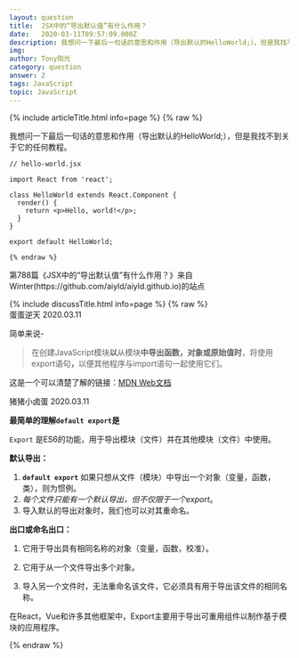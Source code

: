 ```yaml
---
layout: question
title:  JSX中的“导出默认值”有什么作用？
date:   2020-03-11T09:57:09.000Z
description: 我想问一下最后一句话的意思和作用（导出默认的HelloWorld;），但是我找不到关于它的任何教程。// hello-world.jsximpor...
img: 
author: Tony阳光
category: question
answer: 2
tags: JavaScript
topic: JavaScript
---
```

<div class="article-root">
  <div class="article">
    {% include articleTitle.html info=page %}
    {% raw %}
    <div class="article-content"><p><font style="vertical-align: inherit;"><font style="vertical-align: inherit;">我想问一下最后一句话的意思和作用（导出默认的HelloWorld;），但是我找不到关于它的任何教程。</font></font></p>

<pre><code>// hello-world.jsx<font></font>
<font></font>
import React from 'react';<font></font>
<font></font>
class HelloWorld extends React.Component {<font></font>
  render() {<font></font>
    return &lt;p&gt;Hello, world!&lt;/p&gt;;<font></font>
  }<font></font>
}<font></font>
<font></font>
export default HelloWorld;<font></font>
</code></pre></div>
    {% endraw %}
  </div>
  <p class="winter_mark">第788篇《JSX中的“导出默认值”有什么作用？》来自Winter(https://github.com/aiyld/aiyld.github.io)的站点</p>
  <div class="discuss-wrapper">
    {% include discussTitle.html info=page %}
    {% raw %}
    <div class="discuss-item">
        <div class="discuss-parent">
          <div class="discuss-meta">
            <span class="discuss-user">蛋蛋逆天</span>
            <span class="discuss-time">2020.03.11</span>
          </div>
          <div class="discuss-comment"><p><font style="vertical-align: inherit;"><font style="vertical-align: inherit;">简单来说-</font></font></p>

<blockquote>
  <p><font style="vertical-align: inherit;"><font style="vertical-align: inherit;">在创建JavaScript模块</font></font><strong><font style="vertical-align: inherit;"><font style="vertical-align: inherit;">以</font></font></strong><font style="vertical-align: inherit;"><font style="vertical-align: inherit;">从</font><font style="vertical-align: inherit;">模块</font><strong><font style="vertical-align: inherit;">中导出函数，对象或原始值时</font></strong><font style="vertical-align: inherit;">，将</font><font style="vertical-align: inherit;">使用export语句</font><strong><font style="vertical-align: inherit;">，</font></strong><font style="vertical-align: inherit;">以便其他程序与import语句一起使用它们。</font></font></p>
</blockquote>

<p><font style="vertical-align: inherit;"><font style="vertical-align: inherit;">这是一个可以清楚了解的链接：</font></font><a href="https://developer.mozilla.org/en-US/docs/web/javascript/reference/statements/export" rel="noreferrer"><font style="vertical-align: inherit;"><font style="vertical-align: inherit;">MDN Web文档</font></font></a></p></div>
        </div></div><div class="discuss-item">
        <div class="discuss-parent">
          <div class="discuss-meta">
            <span class="discuss-user">猪猪小卤蛋</span>
            <span class="discuss-time">2020.03.11</span>
          </div>
          <div class="discuss-comment"><p><strong><font style="vertical-align: inherit;"><font style="vertical-align: inherit;">最简单的理解</font></font><code>default export</code><font style="vertical-align: inherit;"><font style="vertical-align: inherit;">是</font></font></strong></p>

<p><code>Export</code><font style="vertical-align: inherit;"><font style="vertical-align: inherit;"> 是ES6的功能，用于导出模块（文件）并在其他模块（文件）中使用。</font></font></p>

<p><strong><font style="vertical-align: inherit;"><font style="vertical-align: inherit;">默认导出：</font></font></strong>  </p>

<ol>
<li><strong><code>default export</code></strong><font style="vertical-align: inherit;"><font style="vertical-align: inherit;"> 如果只想从文件（模块）中导出一个对象（变量，函数，类），则为惯例。</font></font></li>
<li><em><font style="vertical-align: inherit;"><font style="vertical-align: inherit;">每个文件只能有一个默认导出，但不仅限于一个export</font></font></em><font style="vertical-align: inherit;"><font style="vertical-align: inherit;">。</font></font></li>
<li><font style="vertical-align: inherit;"><font style="vertical-align: inherit;">导入默认的导出对象时，我们也可以对其重命名。</font></font></li>
</ol>

<p><strong><font style="vertical-align: inherit;"><font style="vertical-align: inherit;">出口或命名出口：</font></font></strong> </p>

<ol>
<li><p><font style="vertical-align: inherit;"><font style="vertical-align: inherit;">它用于导出具有相同名称的对象（变量，函数，校准）。</font></font></p></li>
<li><p><font style="vertical-align: inherit;"><font style="vertical-align: inherit;">它用于从一个文件导出多个对象。</font></font></p></li>
<li><p><font style="vertical-align: inherit;"><font style="vertical-align: inherit;">导入另一个文件时，无法重命名该文件，它必须具有用于导出该文件的相同名称。</font></font></p></li>
</ol>

<p><font style="vertical-align: inherit;"><font style="vertical-align: inherit;">在React，Vue和许多其他框架中，Export主要用于导出可重用组件以制作基于模块的应用程序。</font></font></p></div>
        </div></div>
    {% endraw %}
  </div>
<div>
